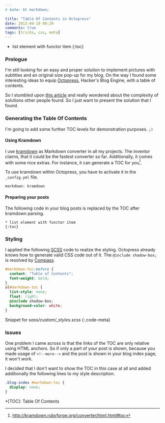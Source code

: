 ```yaml
---
# kate: hl markdown;
 
title: "Table Of Contents in Octopress"
date: 2013-04-10 09:29
comments: true
tags: [tricks, css, meta]
---
```


* list element with functor item
{:toc}

### Prologue

I'm still looking for an easy and proper solution to implement pictures with
subtitles and an original size pop-up for my blog. On the way I found some
interesting ideas to equip [Octopress], Hacker's Blog Engine, with a table of
contents.

So I stumbled upon [this article][origin] and really wondered about the
complexity of solutions other people found. So I just want to present the
solution that I found.

[origin]: http://brizzled.clapper.org/blog/2012/02/04/generating-a-table-of-contents-in-octopress/
[Octopress]: http://octopress.org/

<!--more-->


### Generating the Table Of Contents

I'm going to add some further TOC levels for demonstration purposes. `;)`

#### Using Kramdown

I use [kramdown] as Markdown converter in all my projects. The inventor claims,
that it could be the fastest converter so far. Additionally, it comes with some
nice extras. For instance, it can generate a TOC for you[^1].

To use kramdown within Octopress, you have to activate it in the `_config.yml` file.

    markdown: kramdown
    
#### Preparing your posts

The following code in your blog posts is replaced by the TOC after kramdown parsing.

    * list element with functor item
    {:toc}

### Styling

I applied the following [SCSS] code to realize the styling. Octopress already
knows how to generate valid CSS code out of it. The `@include shadow-box;`
is resolved by [Compass].

~~~css
#markdown-toc:before {
  content: "Table of Contents";
  font-weight: bold;
}
ul#markdown-toc {
  list-style: none;
  float: right;
  @include shadow-box;
  background-color: white;
}
~~~
Snippet for *sass/custom/_styles.scss*
{:.code-meta}

### Issues

One problem I came across is that the links of the TOC are only relative using
HTML anchors. So if only a part of your post is shown, because you made usage of
`<!--more-->` and the post is shown in your blog index page, it won't work.

I decided that I don't want to show the TOC in this case at all and added
additionally the following lines to my style description.

~~~css
.blog-index #markdown-toc {
  display: none;
}
~~~

[Compass]: http://compass-style.org/
[SCSS]: http://sass-lang.com/
[kramdown]: http://kramdown.rubyforge.org
*[TOC]: Table Of Contents
[^1]: <http://kramdown.rubyforge.org/converter/html.html#toc>
